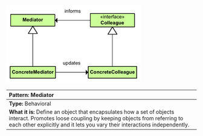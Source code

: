 ![diagram_mediator.png](diagram_mediator.png)

|**Pattern:** Mediator|
|:---|
|**Type:** Behavioral|
|**What it is:** Define an object that encapsulates how a set of objects interact. Promotes loose coupling by keeping objects from referring to each other explicitly and it lets you vary their interactions independently.|